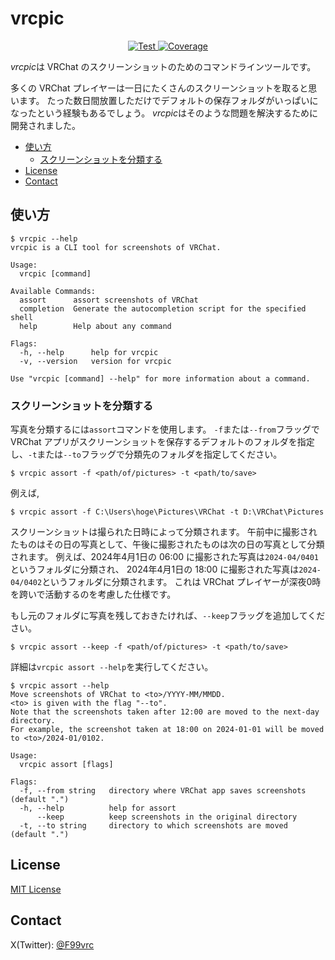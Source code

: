 # vrcpic <!-- omit in toc -->

<p align="center">
<a href="https://github.com/Fermion99VRC/vrcpic/actions?query=workflow%3ATest" target="_blank">
  <img src="https://github.com/Fermion99VRC/vrcpic/workflows/Test/badge.svg" alt="Test">
</a>
<a href="https://codecov.io/gh/Fermion99VRC/vrcpic" > 
  <img src="https://codecov.io/gh/Fermion99VRC/vrcpic/graph/badge.svg?token=MLEVYMQ192" alt="Coverage"> 
</a>
</p>

*vrcpic*は VRChat のスクリーンショットのためのコマンドラインツールです。

多くの VRChat プレイヤーは一日にたくさんのスクリーンショットを取ると思います。
たった数日間放置しただけでデフォルトの保存フォルダがいっぱいになったという経験もあるでしょう。
*vrcpic*はそのような問題を解決するために開発されました。

- [使い方](#使い方)
  - [スクリーンショットを分類する](#スクリーンショットを分類する)
- [License](#license)
- [Contact](#contact)

## 使い方

```console
$ vrcpic --help
vrcpic is a CLI tool for screenshots of VRChat.

Usage:
  vrcpic [command]

Available Commands:
  assort      assort screenshots of VRChat
  completion  Generate the autocompletion script for the specified shell
  help        Help about any command

Flags:
  -h, --help      help for vrcpic
  -v, --version   version for vrcpic

Use "vrcpic [command] --help" for more information about a command.
```

### スクリーンショットを分類する

写真を分類するには`assort`コマンドを使用します。
`-f`または`--from`フラッグで VRChat アプリがスクリーンショットを保存するデフォルトのフォルダを指定し、`-t`または`--to`フラッグで分類先のフォルダを指定してください。

```console
$ vrcpic assort -f <path/of/pictures> -t <path/to/save>
```

例えば,

```console
$ vrcpic assort -f C:\Users\hoge\Pictures\VRChat -t D:\VRChat\Pictures
```

スクリーンショットは撮られた日時によって分類されます。
午前中に撮影されたものはその日の写真として、午後に撮影されたものは次の日の写真として分類されます。
例えば、2024年4月1日の 06:00 に撮影された写真は`2024-04/0401`というフォルダに分類され、
2024年4月1日の 18:00 に撮影された写真は`2024-04/0402`というフォルダに分類されます。
これは VRChat プレイヤーが深夜0時を跨いで活動するのを考慮した仕様です。

もし元のフォルダに写真を残しておきたければ、`--keep`フラッグを追加してください。

```console
$ vrcpic assort --keep -f <path/of/pictures> -t <path/to/save>
```

詳細は`vrcpic assort --help`を実行してください。

```console
$ vrcpic assort --help
Move screenshots of VRChat to <to>/YYYY-MM/MMDD.
<to> is given with the flag "--to".
Note that the screenshots taken after 12:00 are moved to the next-day directory.
For example, the screenshot taken at 18:00 on 2024-01-01 will be moved to <to>/2024-01/0102.

Usage:
  vrcpic assort [flags]

Flags:
  -f, --from string   directory where VRChat app saves screenshots (default ".")
  -h, --help          help for assort
      --keep          keep screenshots in the original directory
  -t, --to string     directory to which screenshots are moved (default ".")
```

## License

[MIT License](./LICENSE)

## Contact

X(Twitter): [@F99vrc](https://x.com/F99vrc)
